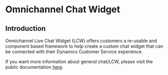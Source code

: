 # Omnichannel Chat Widget

## Introduction

Omnichannel Live Chat Widget (LCW) offers customers a re-usable and component based framework to help create a custom chat widget that can be connected with their Dynamics Customer Service experience.

If you want more information about general chat/LCW, please visit the public documentation [here](https://docs.microsoft.com/en-us/dynamics365/customer-service/set-up-chat-widget).
